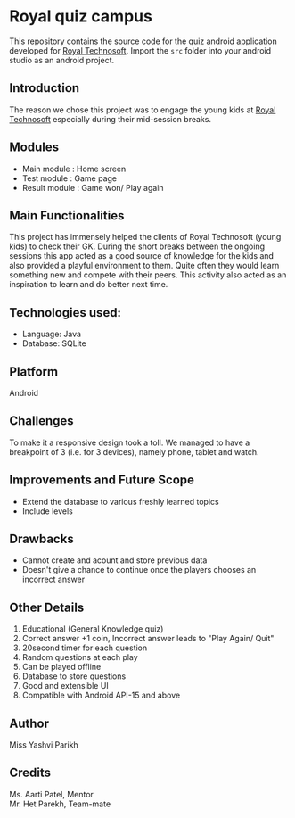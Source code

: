 # Royal quiz campus

This repository contains the source code for the quiz android application developed for [Royal Technosoft](https://royaltechnosoft.com/). Import the ```src```  folder into your android studio as an android project.

## Introduction

The reason we chose this project was to engage the young kids at [Royal Technosoft](https://royaltechnosoft.com/) especially during their mid-session breaks. 

## Modules
* Main module : Home screen
* Test module : Game page 
* Result module : Game won/ Play again

## Main Functionalities

This project has immensely helped the clients of Royal Technosoft (young kids) to check their GK. During the short breaks between the ongoing sessions this app acted as a good source of knowledge for the kids and also provided a playful environment to them. Quite often they would learn something new and compete with their peers. This activity also acted as an inspiration to learn and do better next time.

## Technologies used:
* Language: Java
* Database: SQLite

## Platform
Android

## Challenges
To make it a responsive design took a toll. We managed to have a breakpoint of 3 (i.e. for 3 devices), namely phone, tablet and watch.

## Improvements and Future Scope

* Extend the database to various freshly learned topics
* Include levels

## Drawbacks

* Cannot create and acount and store previous data
* Doesn't give a chance to continue once the players chooses an incorrect answer

## Other Details
1. Educational (General Knowledge quiz)
2. Correct answer +1 coin, Incorrect answer leads to "Play Again/ Quit"
3. 20second timer for each question
4. Random questions at each play
5. Can be played offline
6. Database to store questions
7. Good and extensible UI
8. Compatible with Android API-15 and above

## Author

Miss Yashvi Parikh

## Credits

Ms. Aarti Patel, Mentor </br>
Mr. Het Parekh, Team-mate

